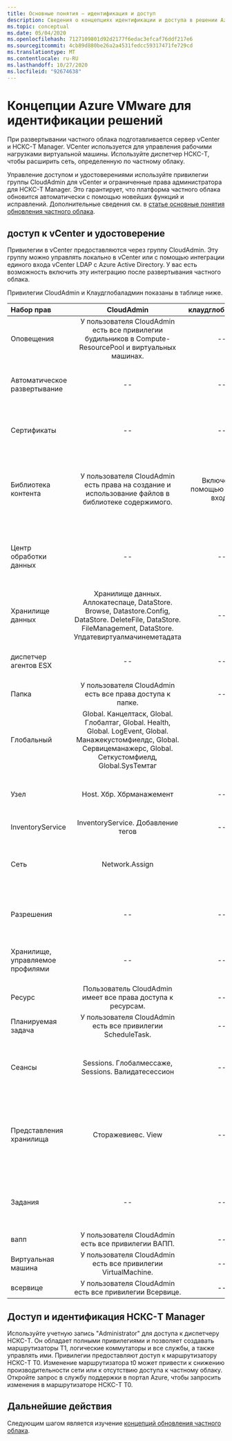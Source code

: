 ```yaml
---
title: Основные понятия — идентификация и доступ
description: Сведения о концепциях идентификации и доступа в решении Azure VMware
ms.topic: conceptual
ms.date: 05/04/2020
ms.openlocfilehash: 7127109801d92d2177f6edac3efcaf76ddf217e6
ms.sourcegitcommit: 4cb89d880be26a2a4531fedcc59317471fe729cd
ms.translationtype: MT
ms.contentlocale: ru-RU
ms.lasthandoff: 10/27/2020
ms.locfileid: "92674638"
---
```

# <a name="azure-vmware-solution-identity-concepts"></a>Концепции Azure VMware для идентификации решений

При развертывании частного облака подготавливается сервер vCenter и НСКС-T Manager. VCenter используется для управления рабочими нагрузками виртуальной машины. Используйте диспетчер НСКС-T, чтобы расширить сеть, определенную по частному облаку.

Управление доступом и удостоверениями используйте привилегии группы CloudAdmin для vCenter и ограниченные права администратора для НСКС-T Manager. Это гарантирует, что платформа частного облака обновится автоматически с помощью новейших функций и исправлений.  Дополнительные сведения см. в [статье основные понятия обновления частного облака][concepts-upgrades].

## <a name="vcenter-access-and-identity"></a>доступ к vCenter и удостоверение

Привилегии в vCenter предоставляются через группу CloudAdmin. Эту группу можно управлять локально в vCenter или с помощью интеграции единого входа vCenter LDAP с Azure Active Directory. У вас есть возможность включить эту интеграцию после развертывания частного облака.

Привилегии CloudAdmin и Клаудглобаладмин показаны в таблице ниже.

|  Набор прав           | CloudAdmin | клаудглобаладмин | Комментарий |
| :---                     |    :---:   |       :---:      |   :--:  |
|  Оповещения                  | У пользователя CloudAdmin есть все привилегии будильников в Compute-ResourcePool и виртуальных машинах.     |          --        |  -- |
|  Автоматическое развертывание             |  --  |        --        |  Корпорация Майкрософт осуществляет управление узлами.  |
|  Сертификаты            |  --  |        --       |  Корпорация Майкрософт осуществляет управление сертификатами.  |
|  Библиотека контента         | У пользователя CloudAdmin есть права на создание и использование файлов в библиотеке содержимого.    |         Включено с помощью единого входа.         |  Корпорация Майкрософт будет распространять файлы в библиотеке содержимого на узлы ESXi.  |
|  Центр обработки данных              |  --  |        --          |  Корпорация Майкрософт выполняет все операции центра обработки данных.  |
|  Хранилище данных               | Хранилище данных. Аллокатеспаце, DataStore. Browse, Datastore.Config, DataStore. DeleteFile, DataStore. FileManagement, DataStore. Упдатевиртуалмачинеметадата     |    --    |   -- |
|  диспетчер агентов ESX       |  --  |         --       |  Корпорация Майкрософт выполняет все операции.  |
|  Папка                  |  У пользователя CloudAdmin есть все права доступа к папке.     |  --  |  --  |
|  Глобальный                  |  Global. Канцелтаск, Global. Глобалтаг, Global. Health, Global. LogEvent, Global. Манажекустомфиелдс, Global. Сервицеманажерс, Global. Сеткустомфиелд, Global.SysТемтаг         |                  |    |
|  Узел                    |  Host. Хбр. Хбрманажемент      |        --          |  Корпорация Майкрософт выполняет все остальные операции узла.  |
|  InventoryService        |  InventoryService. Добавление тегов      |        --          |  --  |
|  Сеть                 |  Network.Assign    |                  |  Корпорация Майкрософт выполняет все остальные сетевые операции.  |
|  Разрешения             |  --  |        --       |  Корпорация Майкрософт выполняет все операции с разрешениями.  |
|  Хранилище, управляемое профилями  |  --  |        --       |  Корпорация Майкрософт выполняет все операции с профилями.  |
|  Ресурс                |  Пользователь CloudAdmin имеет все права доступа к ресурсам.        |      --       | --   |
|  Планируемая задача          |  У пользователя CloudAdmin есть все привилегии ScheduleTask.   |   --   | -- |
|  Сеансы                |  Sessions. Глобалмессаже, Sessions. Валидатесессион      |   --   |  Корпорация Майкрософт выполняет все остальные операции с сеансами.  |
|  Представления хранилища           |  Сторажевиевс. View   |        --          |  Корпорация Майкрософт выполняет все остальные операции представления хранилища (Настройка службы).  |
|  Задания                   |  --  |  --   |  Корпорация Майкрософт управляет расширениями, управляющими задачами.  |
|  вапп                    |  У пользователя CloudAdmin есть все привилегии ВАПП.  |  --  |  --  |
|  Виртуальная машина         |  У пользователя CloudAdmin есть все привилегии VirtualMachine.  |  --  |  --  |
|  всервице                |  У пользователя CloudAdmin есть все привилегии Всервице.  |  --  |  --  |

## <a name="nsx-t-manager-access-and-identity"></a>Доступ и идентификация НСКС-T Manager

Используйте учетную запись "Administrator" для доступа к диспетчеру НСКС-T. Он обладает полными привилегиями и позволяет создавать маршрутизаторы T1, логические коммутаторы и все службы, а также управлять ими. Привилегии предоставляют доступ к маршрутизатору НСКС-T T0. Изменение маршрутизатора t0 может привести к снижению производительности сети или к отсутствию доступа к частному облаку. Откройте запрос в службу поддержки в портал Azure, чтобы запросить изменения в маршрутизаторе НСКС-T T0.
  
## <a name="next-steps"></a>Дальнейшие действия

Следующим шагом является изучение [концепций обновления частного облака][concepts-upgrades].

<!-- LINKS - external -->

<!-- LINKS - internal -->
[concepts-upgrades]: ./concepts-upgrades.md
